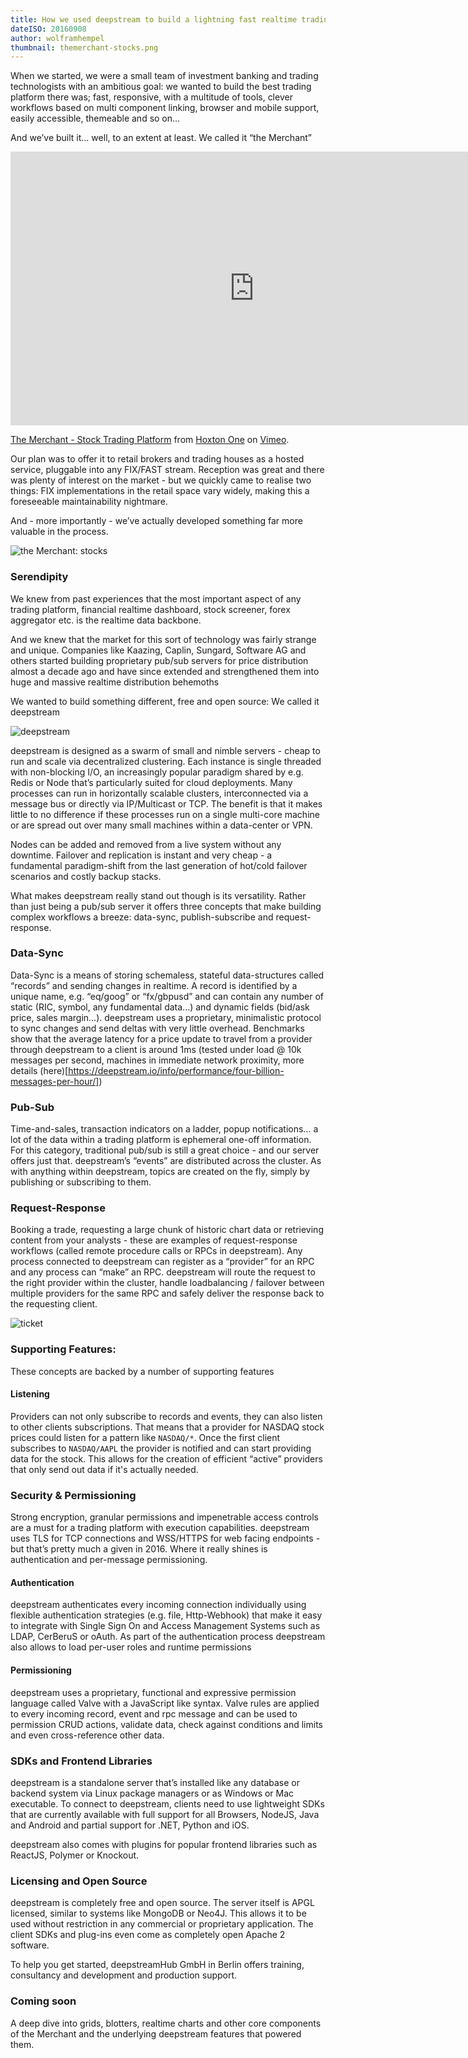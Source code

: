 ```yaml
---
title: How we used deepstream to build a lightning fast realtime trading platform
dateISO: 20160908
author: wolframhempel 
thumbnail: themerchant-stocks.png
---
```


When we started, we were a small team of investment banking and trading technologists with an ambitious goal: we wanted to build the best trading platform there was; fast, responsive, with a multitude of tools, clever workflows based on multi component linking, browser and mobile support, easily accessible, themeable and so on...

And we’ve built it… well, to an extent at least. We called it “the Merchant”

<iframe src="https://player.vimeo.com/video/143728632?title=0&byline=0&portrait=0" width="780" height="438" frameborder="0" webkitallowfullscreen mozallowfullscreen allowfullscreen></iframe>
<p><a href="https://vimeo.com/143728632">The Merchant - Stock Trading Platform</a> from <a href="https://vimeo.com/hoxtonone">Hoxton One</a> on <a href="https://vimeo.com">Vimeo</a>.</p>

Our plan was to offer it to retail brokers and trading houses as a hosted service, pluggable into any FIX/FAST stream. Reception was great and there was plenty of interest on the market - but we quickly came to realise two things: FIX implementations in the retail space vary widely, making this a foreseeable maintainability nightmare.

And - more importantly - we’ve actually developed something far more valuable in the process.

![the Merchant: stocks](themerchant-stocks.png)

### Serendipity
We knew from past experiences that the most important aspect of any trading platform, financial realtime dashboard, stock screener, forex aggregator etc. is the realtime data backbone.

And we knew that the market for this sort of technology was fairly strange and unique. Companies like Kaazing, Caplin, Sungard, Software AG and others started building proprietary pub/sub servers for price distribution almost a decade ago and have since extended and strengthened them into huge and massive realtime distribution behemoths

We wanted to build something different, free and open source: We called it deepstream

![deepstream](deepstream.png)

deepstream is designed as a swarm of small and nimble servers - cheap to run and scale via decentralized clustering. Each instance is single threaded with non-blocking I/O, an increasingly popular paradigm shared by e.g. Redis or Node that’s particularly suited for cloud deployments. Many processes can run in horizontally scalable clusters, interconnected via a message bus or directly via IP/Multicast or TCP. The benefit is that it makes little to no difference if these processes run on a single multi-core machine or are spread out over many small machines  within a data-center or VPN.

Nodes can be added and removed from a live system without any downtime. Failover and replication is instant and very cheap - a fundamental paradigm-shift from the last generation of hot/cold failover scenarios and costly backup stacks.

What makes deepstream really stand out though is its versatility. Rather than just being a pub/sub server it offers three concepts that make building complex workflows a breeze: data-sync, publish-subscribe and request-response.

### Data-Sync 
Data-Sync is a means of storing schemaless, stateful data-structures called “records” and sending changes in realtime. A record is identified by a unique name, e.g. “eq/goog” or “fx/gbpusd” and can contain any number of static (RIC, symbol, any fundamental data...) and dynamic fields (bid/ask price, sales margin...).
deepstream uses a proprietary, minimalistic protocol to sync changes and send deltas with very little overhead. Benchmarks show that the average latency for a price update to travel from a provider through deepstream to a client is around 1ms (tested under load @ 10k messages per second, machines in immediate network proximity, more details (here)[https://deepstream.io/info/performance/four-billion-messages-per-hour/])

### Pub-Sub
Time-and-sales, transaction indicators on a ladder, popup notifications… a lot of the data within a trading platform is ephemeral one-off information. For this category, traditional pub/sub is still a great choice - and our server offers just that. deepstream’s “events” are distributed across the cluster. As with anything within deepstream, topics are created on the fly, simply by publishing or subscribing to them.

### Request-Response
Booking a trade, requesting a large chunk of historic chart data or retrieving content from your analysts - these are examples of request-response workflows (called remote procedure calls or RPCs in deepstream).
Any process connected to deepstream can register as a “provider” for an RPC and any process can “make” an RPC. deepstream will route the request to the right provider within the cluster, handle loadbalancing / failover between multiple providers for the same RPC and safely deliver the response back to the requesting client.

![ticket](themerchant-stocks-order-ticket.jpg)

### Supporting Features:
These concepts are backed by a number of supporting features

#### Listening
Providers can not only subscribe to records and events, they can also listen to other clients subscriptions. That means that a provider for NASDAQ stock prices could listen for a pattern like `NASDAQ/*`. Once the first client subscribes to `NASDAQ/AAPL` the provider is notified and can start providing data for the stock.
This allows for the creation of efficient “active” providers that only send out data if it's actually needed.

### Security & Permissioning
Strong encryption, granular permissions and impenetrable access controls are a must for a trading platform with execution capabilities. deepstream uses TLS for TCP connections and WSS/HTTPS for web facing endpoints - but that’s pretty much a given in 2016. Where it really shines is authentication and per-message permissioning.


#### Authentication
deepstream authenticates every incoming connection individually using flexible authentication strategies (e.g. file, Http-Webhook) that make it easy to integrate with Single Sign On and Access Management Systems such as LDAP, CerBeruS or oAuth. As part of the authentication process deepstream also allows to load per-user roles and runtime permissions

#### Permissioning
deepstream uses a proprietary, functional and expressive permission language called Valve with a JavaScript like syntax. Valve rules are applied to every incoming record, event and rpc message and can be used to permission CRUD actions, validate data, check against conditions and limits and even cross-reference other data.

### SDKs and Frontend Libraries
deepstream is a standalone server that’s installed like any database or backend system via Linux package managers or as Windows or Mac executable. To connect to deepstream, clients need to use lightweight SDKs that are currently available with full support for all Browsers, NodeJS, Java and Android and partial support for .NET, Python and iOS.

deepstream also comes with plugins for popular frontend libraries such as ReactJS, Polymer or Knockout.

### Licensing and Open Source
deepstream is completely free and open source. The server itself is APGL licensed, similar to systems like MongoDB or Neo4J. This allows it to be used without restriction in any commercial or proprietary application. The client SDKs and plug-ins even come as completely open Apache 2 software.

To help you get started, deepstreamHub GmbH in Berlin offers training, consultancy and development and production support.

### Coming soon
A deep dive into grids, blotters, realtime charts and other core components of the Merchant and the underlying deepstream features that powered them.

